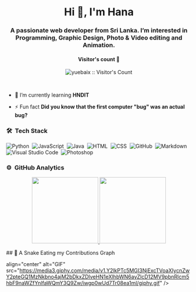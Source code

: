 <h1 align="center">Hi 👋, I'm Hana</h1>
<h3 align="center">A passionate web developer from Sri Lanka. I’m interested in Programming, Graphic Design, Photo & Video editing and Animation.</h3>

<h4 align="center">Visitor's count 👀</h4>
<p align="center"><img src="https://profile-counter.glitch.me/{hana}/count.svg" alt="yuebaix :: Visitor's Count" /></p>
<br/>

- 🌱 I’m currently learning **HNDIT**

- ⚡ Fun fact **Did you know that the first computer "bug" was an actual bug?**

### 🛠 &nbsp;Tech Stack

![Python](https://img.shields.io/badge/-Python-05122A?style=flat&logo=python)&nbsp;
![JavaScript](https://img.shields.io/badge/-JavaScript-05122A?style=flat&logo=javascript)&nbsp;
![Java](https://img.shields.io/badge/-Java-05122A?style=flat&logo=Java&logoColor=FFA518)&nbsp;
![HTML](https://img.shields.io/badge/-HTML-05122A?style=flat&logo=HTML5)&nbsp;
![CSS](https://img.shields.io/badge/-CSS-05122A?style=flat&logo=CSS3&logoColor=1572B6)&nbsp;
![GitHub](https://img.shields.io/badge/-GitHub-05122A?style=flat&logo=github)&nbsp;
![Markdown](https://img.shields.io/badge/-Markdown-05122A?style=flat&logo=markdown)\
![Visual Studio Code](https://img.shields.io/badge/-Visual%20Studio%20Code-05122A?style=flat&logo=visual-studio-code&logoColor=007ACC)&nbsp;
![Photoshop](https://img.shields.io/badge/-Photoshop-05122A?style=flat&logo=adobe-photoshop)&nbsp;

 
### ⚙️ &nbsp;GitHub Analytics

<p align="center">
<a href="https://github.com/AVS1508">
  <img height="180em" src="https://github-readme-stats-eight-theta.vercel.app/api?username=Hana-Haneefa&show_icons=true&theme=algolia&include_all_commits=true&count_private=true"/>
  <img height="180em" src="https://github-readme-stats-eight-theta.vercel.app/api/top-langs/?username=Hana-Haneefa&layout=compact&langs_count=8&theme=algolia"/>
</a>
</p>
## 🐍 A Snake Eating my Contributions Graph
	
align="center" alt="GIF" src="https://media3.giphy.com/media/v1.Y2lkPTc5MGI3NjExcTVoaXIycnZwY2pteGQ1MzNkbno4ajM2bDkxZDlveHN1eXlhbWN6ayZlcD12MV9pbnRlcm5hbF9naWZfYnlfaWQmY3Q9Zw/iwgp0wUd7Tr08ea1ml/giphy.gif" />




<!---
Hana-Haneefa/Hana-Haneefa is a ✨ special ✨ repository because its `README.md` (this file) appears on your GitHub profile.
You can click the Preview link to take a look at your changes.
--->
